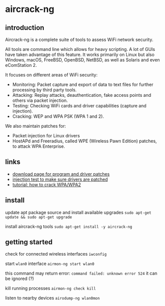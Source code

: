 # aircrack-ng
## introduction
Aircrack-ng is a complete suite of tools to assess WiFi network security.

All tools are command line which allows for heavy scripting. A lot of GUIs have taken advantage of this feature. It works primarily on Linux but also Windows, macOS, FreeBSD, OpenBSD, NetBSD, as well as Solaris and even eComStation 2.

It focuses on different areas of WiFi security:
- Monitoring: Packet capture and export of data to text files for further processing by third party tools.
- Attacking: Replay attacks, deauthentication, fake access points and others via packet injection.
- Testing: Checking WiFi cards and driver capabilities (capture and injection).
- Cracking: WEP and WPA PSK (WPA 1 and 2).

We also maintain patches for:
- Packet injection for Linux drivers
- HostAPd and Freeradius, called WPE (Wireless Pawn Edition) patches, to attack WPA Enterprise.

## links
- [download page for program and driver patches](https://www.aircrack-ng.org/doku.php?id=Main#download)
- [injection test to make sure drivers are patched](https://www.aircrack-ng.org/doku.php?id=injection_test)
- [tutorial: how to crack WPA/WPA2](https://www.aircrack-ng.org/doku.php?id=cracking_wpa)

## install
update apt package source and install available upgrades
`sudo apt-get update && sudo apt-get upgrade`

install aircrack-ng tools
`sudo apt-get install -y aircrack-ng`

## getting started
check for connected wireless interfaces
`iwconfig`

start `wlan0` interface
`airmon-ng start wlan0`

this command may return error: `command failed: unknown error 524`
it can be ignored (?)

kill running processes
`airmon-ng check kill`

listen to nearby devices
`airodump-ng wlan0mon`
